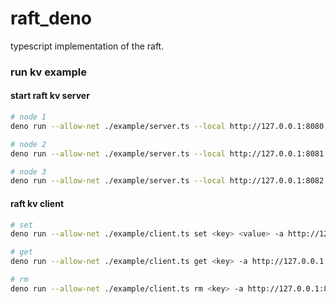 # raft_deno

typescript implementation of the raft.

### run kv example

#### start raft kv server

```sh
# node 1
deno run --allow-net ./example/server.ts --local http://127.0.0.1:8080 --peer http://127.0.0.1:8081 --peer http://127.0.0.1:8082

# node 2
deno run --allow-net ./example/server.ts --local http://127.0.0.1:8081 --peer http://127.0.0.1:8080 --peer http://127.0.0.1:8082

# node 3
deno run --allow-net ./example/server.ts --local http://127.0.0.1:8082 --peer http://127.0.0.1:8080 --peer http://127.0.0.1:8081
```

#### raft kv client

```sh
# set
deno run --allow-net ./example/client.ts set <key> <value> -a http://127.0.0.1:8080

# get
deno run --allow-net ./example/client.ts get <key> -a http://127.0.0.1:8080

# rm
deno run --allow-net ./example/client.ts rm <key> -a http://127.0.0.1:8080
```

